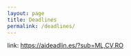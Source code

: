 ```yaml
---
layout: page
title: Deadlines
permalink: /deadlines/
---
```


link: https://aideadlin.es/?sub=ML,CV,RO
